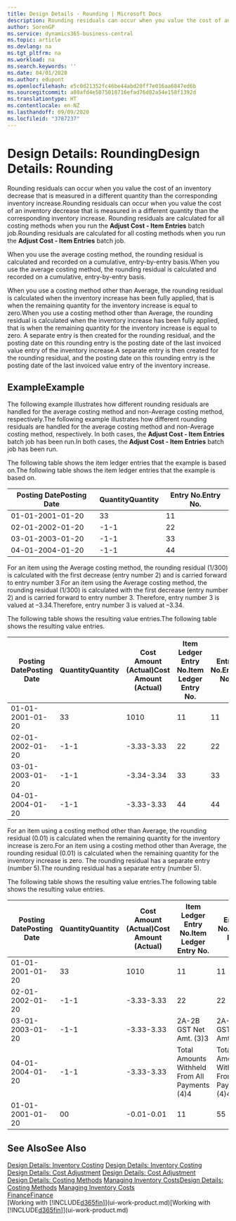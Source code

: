 ```yaml
---
title: Design Details - Rounding | Microsoft Docs
description: Rounding residuals can occur when you value the cost of an inventory decrease that is measured in a different quantity than the corresponding inventory increase. Rounding residuals are calculated for all costing methods when you run the **Adjust Cost - Item Entries** batch job.
author: SorenGP
ms.service: dynamics365-business-central
ms.topic: article
ms.devlang: na
ms.tgt_pltfrm: na
ms.workload: na
ms.search.keywords: ''
ms.date: 04/01/2020
ms.author: edupont
ms.openlocfilehash: e5c0d21352fc46be44abd20ff7e016aa6847ed6b
ms.sourcegitcommit: a80afd4e5075018716efad76d82a54e158f1392d
ms.translationtype: HT
ms.contentlocale: en-NZ
ms.lasthandoff: 09/09/2020
ms.locfileid: "3787237"
---
```

# <a name="design-details-rounding"></a><span data-ttu-id="77f47-104">Design Details: Rounding</span><span class="sxs-lookup"><span data-stu-id="77f47-104">Design Details: Rounding</span></span>
<span data-ttu-id="77f47-105">Rounding residuals can occur when you value the cost of an inventory decrease that is measured in a different quantity than the corresponding inventory increase.</span><span class="sxs-lookup"><span data-stu-id="77f47-105">Rounding residuals can occur when you value the cost of an inventory decrease that is measured in a different quantity than the corresponding inventory increase.</span></span> <span data-ttu-id="77f47-106">Rounding residuals are calculated for all costing methods when you run the **Adjust Cost - Item Entries** batch job.</span><span class="sxs-lookup"><span data-stu-id="77f47-106">Rounding residuals are calculated for all costing methods when you run the **Adjust Cost - Item Entries** batch job.</span></span>  

 <span data-ttu-id="77f47-107">When you use the average costing method, the rounding residual is calculated and recorded on a cumulative, entry-by-entry basis.</span><span class="sxs-lookup"><span data-stu-id="77f47-107">When you use the average costing method, the rounding residual is calculated and recorded on a cumulative, entry-by-entry basis.</span></span>  

 <span data-ttu-id="77f47-108">When you use a costing method other than Average, the rounding residual is calculated when the inventory increase has been fully applied, that is when the remaining quantity for the inventory increase is equal to zero.</span><span class="sxs-lookup"><span data-stu-id="77f47-108">When you use a costing method other than Average, the rounding residual is calculated when the inventory increase has been fully applied, that is when the remaining quantity for the inventory increase is equal to zero.</span></span> <span data-ttu-id="77f47-109">A separate entry is then created for the rounding residual, and the posting date on this rounding entry is the posting date of the last invoiced value entry of the inventory increase.</span><span class="sxs-lookup"><span data-stu-id="77f47-109">A separate entry is then created for the rounding residual, and the posting date on this rounding entry is the posting date of the last invoiced value entry of the inventory increase.</span></span>  

## <a name="example"></a><span data-ttu-id="77f47-110">Example</span><span class="sxs-lookup"><span data-stu-id="77f47-110">Example</span></span>  
 <span data-ttu-id="77f47-111">The following example illustrates how different rounding residuals are handled for the average costing method and non-Average costing method, respectively.</span><span class="sxs-lookup"><span data-stu-id="77f47-111">The following example illustrates how different rounding residuals are handled for the average costing method and non-Average costing method, respectively.</span></span> <span data-ttu-id="77f47-112">In both cases, the **Adjust Cost - Item Entries** batch job has been run.</span><span class="sxs-lookup"><span data-stu-id="77f47-112">In both cases, the **Adjust Cost - Item Entries** batch job has been run.</span></span>  

 <span data-ttu-id="77f47-113">The following table shows the item ledger entries that the example is based on.</span><span class="sxs-lookup"><span data-stu-id="77f47-113">The following table shows the item ledger entries that the example is based on.</span></span>  

|<span data-ttu-id="77f47-114">Posting Date</span><span class="sxs-lookup"><span data-stu-id="77f47-114">Posting Date</span></span>|<span data-ttu-id="77f47-115">Quantity</span><span class="sxs-lookup"><span data-stu-id="77f47-115">Quantity</span></span>|<span data-ttu-id="77f47-116">Entry No.</span><span class="sxs-lookup"><span data-stu-id="77f47-116">Entry No.</span></span>|  
|------------------|--------------|---------------|  
|<span data-ttu-id="77f47-117">01-01-20</span><span class="sxs-lookup"><span data-stu-id="77f47-117">01-01-20</span></span>|<span data-ttu-id="77f47-118">3</span><span class="sxs-lookup"><span data-stu-id="77f47-118">3</span></span>|<span data-ttu-id="77f47-119">1</span><span class="sxs-lookup"><span data-stu-id="77f47-119">1</span></span>|  
|<span data-ttu-id="77f47-120">02-01-20</span><span class="sxs-lookup"><span data-stu-id="77f47-120">02-01-20</span></span>|<span data-ttu-id="77f47-121">-1</span><span class="sxs-lookup"><span data-stu-id="77f47-121">-1</span></span>|<span data-ttu-id="77f47-122">2</span><span class="sxs-lookup"><span data-stu-id="77f47-122">2</span></span>|  
|<span data-ttu-id="77f47-123">03-01-20</span><span class="sxs-lookup"><span data-stu-id="77f47-123">03-01-20</span></span>|<span data-ttu-id="77f47-124">-1</span><span class="sxs-lookup"><span data-stu-id="77f47-124">-1</span></span>|<span data-ttu-id="77f47-125">3</span><span class="sxs-lookup"><span data-stu-id="77f47-125">3</span></span>|  
|<span data-ttu-id="77f47-126">04-01-20</span><span class="sxs-lookup"><span data-stu-id="77f47-126">04-01-20</span></span>|<span data-ttu-id="77f47-127">-1</span><span class="sxs-lookup"><span data-stu-id="77f47-127">-1</span></span>|<span data-ttu-id="77f47-128">4</span><span class="sxs-lookup"><span data-stu-id="77f47-128">4</span></span>|  

 <span data-ttu-id="77f47-129">For an item using the Average costing method, the rounding residual (1/300) is calculated with the first decrease (entry number 2) and is carried forward to entry number 3.</span><span class="sxs-lookup"><span data-stu-id="77f47-129">For an item using the Average costing method, the rounding residual (1/300) is calculated with the first decrease (entry number 2) and is carried forward to entry number 3.</span></span> <span data-ttu-id="77f47-130">Therefore, entry number 3 is valued at –3.34.</span><span class="sxs-lookup"><span data-stu-id="77f47-130">Therefore, entry number 3 is valued at –3.34.</span></span>  

 <span data-ttu-id="77f47-131">The following table shows the resulting value entries.</span><span class="sxs-lookup"><span data-stu-id="77f47-131">The following table shows the resulting value entries.</span></span>  

|<span data-ttu-id="77f47-132">Posting Date</span><span class="sxs-lookup"><span data-stu-id="77f47-132">Posting Date</span></span>|<span data-ttu-id="77f47-133">Quantity</span><span class="sxs-lookup"><span data-stu-id="77f47-133">Quantity</span></span>|<span data-ttu-id="77f47-134">Cost Amount (Actual)</span><span class="sxs-lookup"><span data-stu-id="77f47-134">Cost Amount (Actual)</span></span>|<span data-ttu-id="77f47-135">Item Ledger Entry No.</span><span class="sxs-lookup"><span data-stu-id="77f47-135">Item Ledger Entry No.</span></span>|<span data-ttu-id="77f47-136">Entry No.</span><span class="sxs-lookup"><span data-stu-id="77f47-136">Entry No.</span></span>|  
|------------------|--------------|----------------------------|---------------------------|---------------|  
|<span data-ttu-id="77f47-137">01-01-20</span><span class="sxs-lookup"><span data-stu-id="77f47-137">01-01-20</span></span>|<span data-ttu-id="77f47-138">3</span><span class="sxs-lookup"><span data-stu-id="77f47-138">3</span></span>|<span data-ttu-id="77f47-139">10</span><span class="sxs-lookup"><span data-stu-id="77f47-139">10</span></span>|<span data-ttu-id="77f47-140">1</span><span class="sxs-lookup"><span data-stu-id="77f47-140">1</span></span>|<span data-ttu-id="77f47-141">1</span><span class="sxs-lookup"><span data-stu-id="77f47-141">1</span></span>|  
|<span data-ttu-id="77f47-142">02-01-20</span><span class="sxs-lookup"><span data-stu-id="77f47-142">02-01-20</span></span>|<span data-ttu-id="77f47-143">-1</span><span class="sxs-lookup"><span data-stu-id="77f47-143">-1</span></span>|<span data-ttu-id="77f47-144">-3.33</span><span class="sxs-lookup"><span data-stu-id="77f47-144">-3.33</span></span>|<span data-ttu-id="77f47-145">2</span><span class="sxs-lookup"><span data-stu-id="77f47-145">2</span></span>|<span data-ttu-id="77f47-146">2</span><span class="sxs-lookup"><span data-stu-id="77f47-146">2</span></span>|  
|<span data-ttu-id="77f47-147">03-01-20</span><span class="sxs-lookup"><span data-stu-id="77f47-147">03-01-20</span></span>|<span data-ttu-id="77f47-148">-1</span><span class="sxs-lookup"><span data-stu-id="77f47-148">-1</span></span>|<span data-ttu-id="77f47-149">-3.34</span><span class="sxs-lookup"><span data-stu-id="77f47-149">-3.34</span></span>|<span data-ttu-id="77f47-150">3</span><span class="sxs-lookup"><span data-stu-id="77f47-150">3</span></span>|<span data-ttu-id="77f47-151">3</span><span class="sxs-lookup"><span data-stu-id="77f47-151">3</span></span>|  
|<span data-ttu-id="77f47-152">04-01-20</span><span class="sxs-lookup"><span data-stu-id="77f47-152">04-01-20</span></span>|<span data-ttu-id="77f47-153">-1</span><span class="sxs-lookup"><span data-stu-id="77f47-153">-1</span></span>|<span data-ttu-id="77f47-154">-3.33</span><span class="sxs-lookup"><span data-stu-id="77f47-154">-3.33</span></span>|<span data-ttu-id="77f47-155">4</span><span class="sxs-lookup"><span data-stu-id="77f47-155">4</span></span>|<span data-ttu-id="77f47-156">4</span><span class="sxs-lookup"><span data-stu-id="77f47-156">4</span></span>|  

 <span data-ttu-id="77f47-157">For an item using a costing method other than Average, the rounding residual (0.01) is calculated when the remaining quantity for the inventory increase is zero.</span><span class="sxs-lookup"><span data-stu-id="77f47-157">For an item using a costing method other than Average, the rounding residual (0.01) is calculated when the remaining quantity for the inventory increase is zero.</span></span> <span data-ttu-id="77f47-158">The rounding residual has a separate entry (number 5).</span><span class="sxs-lookup"><span data-stu-id="77f47-158">The rounding residual has a separate entry (number 5).</span></span>  

 <span data-ttu-id="77f47-159">The following table shows the resulting value entries.</span><span class="sxs-lookup"><span data-stu-id="77f47-159">The following table shows the resulting value entries.</span></span>  

|<span data-ttu-id="77f47-160">Posting Date</span><span class="sxs-lookup"><span data-stu-id="77f47-160">Posting Date</span></span>|<span data-ttu-id="77f47-161">Quantity</span><span class="sxs-lookup"><span data-stu-id="77f47-161">Quantity</span></span>|<span data-ttu-id="77f47-162">Cost Amount (Actual)</span><span class="sxs-lookup"><span data-stu-id="77f47-162">Cost Amount (Actual)</span></span>|<span data-ttu-id="77f47-163">Item Ledger Entry No.</span><span class="sxs-lookup"><span data-stu-id="77f47-163">Item Ledger Entry No.</span></span>|<span data-ttu-id="77f47-164">Entry No.</span><span class="sxs-lookup"><span data-stu-id="77f47-164">Entry No.</span></span>|  
|------------------|--------------|----------------------------|---------------------------|---------------|  
|<span data-ttu-id="77f47-165">01-01-20</span><span class="sxs-lookup"><span data-stu-id="77f47-165">01-01-20</span></span>|<span data-ttu-id="77f47-166">3</span><span class="sxs-lookup"><span data-stu-id="77f47-166">3</span></span>|<span data-ttu-id="77f47-167">10</span><span class="sxs-lookup"><span data-stu-id="77f47-167">10</span></span>|<span data-ttu-id="77f47-168">1</span><span class="sxs-lookup"><span data-stu-id="77f47-168">1</span></span>|<span data-ttu-id="77f47-169">1</span><span class="sxs-lookup"><span data-stu-id="77f47-169">1</span></span>|  
|<span data-ttu-id="77f47-170">02-01-20</span><span class="sxs-lookup"><span data-stu-id="77f47-170">02-01-20</span></span>|<span data-ttu-id="77f47-171">-1</span><span class="sxs-lookup"><span data-stu-id="77f47-171">-1</span></span>|<span data-ttu-id="77f47-172">-3.33</span><span class="sxs-lookup"><span data-stu-id="77f47-172">-3.33</span></span>|<span data-ttu-id="77f47-173">2</span><span class="sxs-lookup"><span data-stu-id="77f47-173">2</span></span>|<span data-ttu-id="77f47-174">2</span><span class="sxs-lookup"><span data-stu-id="77f47-174">2</span></span>|  
|<span data-ttu-id="77f47-175">03-01-20</span><span class="sxs-lookup"><span data-stu-id="77f47-175">03-01-20</span></span>|<span data-ttu-id="77f47-176">-1</span><span class="sxs-lookup"><span data-stu-id="77f47-176">-1</span></span>|<span data-ttu-id="77f47-177">-3.33</span><span class="sxs-lookup"><span data-stu-id="77f47-177">-3.33</span></span>|<span data-ttu-id="77f47-178">2A-2B GST Net Amt. (3)</span><span class="sxs-lookup"><span data-stu-id="77f47-178">3</span></span>|<span data-ttu-id="77f47-179">2A-2B GST Net Amt. (3)</span><span class="sxs-lookup"><span data-stu-id="77f47-179">3</span></span>|  
|<span data-ttu-id="77f47-180">04-01-20</span><span class="sxs-lookup"><span data-stu-id="77f47-180">04-01-20</span></span>|<span data-ttu-id="77f47-181">-1</span><span class="sxs-lookup"><span data-stu-id="77f47-181">-1</span></span>|<span data-ttu-id="77f47-182">-3.33</span><span class="sxs-lookup"><span data-stu-id="77f47-182">-3.33</span></span>|<span data-ttu-id="77f47-183">Total Amounts Withheld From All Payments (4)</span><span class="sxs-lookup"><span data-stu-id="77f47-183">4</span></span>|<span data-ttu-id="77f47-184">Total Amounts Withheld From All Payments (4)</span><span class="sxs-lookup"><span data-stu-id="77f47-184">4</span></span>|  
|<span data-ttu-id="77f47-185">01-01-20</span><span class="sxs-lookup"><span data-stu-id="77f47-185">01-01-20</span></span>|<span data-ttu-id="77f47-186">0</span><span class="sxs-lookup"><span data-stu-id="77f47-186">0</span></span>|<span data-ttu-id="77f47-187">-0.01</span><span class="sxs-lookup"><span data-stu-id="77f47-187">-0.01</span></span>|<span data-ttu-id="77f47-188">1</span><span class="sxs-lookup"><span data-stu-id="77f47-188">1</span></span>|<span data-ttu-id="77f47-189">5</span><span class="sxs-lookup"><span data-stu-id="77f47-189">5</span></span>|  

## <a name="see-also"></a><span data-ttu-id="77f47-190">See Also</span><span class="sxs-lookup"><span data-stu-id="77f47-190">See Also</span></span>  
 <span data-ttu-id="77f47-191">[Design Details: Inventory Costing](design-details-inventory-costing.md) </span><span class="sxs-lookup"><span data-stu-id="77f47-191">[Design Details: Inventory Costing](design-details-inventory-costing.md) </span></span>  
 <span data-ttu-id="77f47-192">[Design Details: Cost Adjustment](design-details-cost-adjustment.md) </span><span class="sxs-lookup"><span data-stu-id="77f47-192">[Design Details: Cost Adjustment](design-details-cost-adjustment.md) </span></span>  
 <span data-ttu-id="77f47-193">[Design Details: Costing Methods](design-details-costing-methods.md) [Managing Inventory Costs](finance-manage-inventory-costs.md)</span><span class="sxs-lookup"><span data-stu-id="77f47-193">[Design Details: Costing Methods](design-details-costing-methods.md) [Managing Inventory Costs](finance-manage-inventory-costs.md)</span></span>  
 [<span data-ttu-id="77f47-194">Finance</span><span class="sxs-lookup"><span data-stu-id="77f47-194">Finance</span></span>](finance.md)  
 <span data-ttu-id="77f47-195">[Working with [!INCLUDE[d365fin](includes/d365fin_md.md)]](ui-work-product.md)</span><span class="sxs-lookup"><span data-stu-id="77f47-195">[Working with [!INCLUDE[d365fin](includes/d365fin_md.md)]](ui-work-product.md)</span></span>
